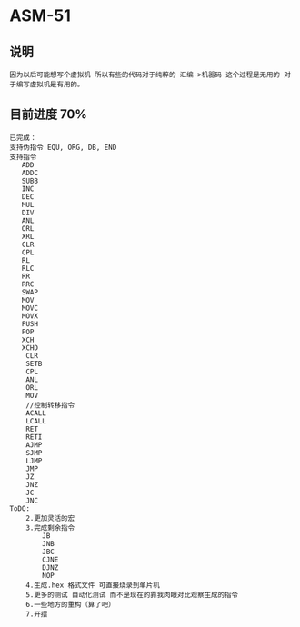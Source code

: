 # ASM-51

## 说明
	因为以后可能想写个虚拟机 所以有些的代码对于纯粹的 汇编->机器码 这个过程是无用的 对于编写虚拟机是有用的。 
## 目前进度 70%
	已完成：
	支持伪指令 EQU, ORG, DB, END  
	支持指令  
	   ADD
	   ADDC
	   SUBB
	   INC
	   DEC
	   MUL
	   DIV
	   ANL
	   ORL
	   XRL
	   CLR
	   CPL
	   RL
	   RLC
	   RR
	   RRC
	   SWAP
	   MOV
	   MOVC
	   MOVX
	   PUSH
	   POP
	   XCH
	   XCHD
    	CLR
    	SETB
    	CPL
    	ANL
    	ORL
    	MOV
    	//控制转移指令
        ACALL
    	LCALL
    	RET
    	RETI
    	AJMP
    	SJMP
    	LJMP
    	JMP
    	JZ
    	JNZ
    	JC
    	JNC
	ToDO:
		2.更加灵活的宏
		3.完成剩余指令
			JB
			JNB
			JBC
			CJNE
			DJNZ
			NOP
		4.生成.hex 格式文件 可直接烧录到单片机
		5.更多的测试 自动化测试 而不是现在的靠我肉眼对比观察生成的指令
		6.一些地方的重构（算了吧）
		7.开摆
		

